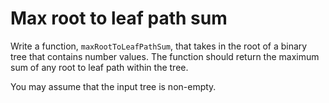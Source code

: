 # Max root to leaf path sum

Write a function, `maxRootToLeafPathSum`, that takes in the root of a binary tree that contains number values. The function should return the maximum sum of any root to leaf path within the tree.

You may assume that the input tree is non-empty.
